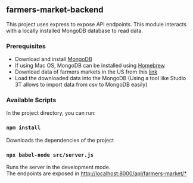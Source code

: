 ## farmers-market-backend

This project uses express to expose API endpoints. This module interacts with a locally installed MongoDB database to read data.

### Prerequisites

+ Download and install [MongoDB](https://www.mongodb.com/download-center)
+ If using Mac OS, MongoDB can be installed using [Homebrew](https://docs.mongodb.com/manual/tutorial/install-mongodb-on-os-x/)
+ Download data of farmers markets in the US from this [link](https://catalog.data.gov/dataset/farmers-markets-geographic-data)
+ Load the downloaded data into the MongoDB (Using a tool like Studio 3T allows to import data from csv to MongoDB easily)


### Available Scripts

In the project directory, you can run:

### `npm install`

Downloads the dependencies of the project

### `npx babel-node src/server.js`

Runs the server in the development mode.<br />
The endpoints are exposed in [http://localhost:8000/api/farmers-market/*](http://localhost:8000) 

